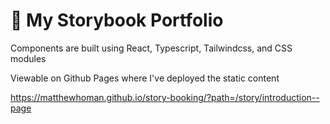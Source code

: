 # 📖 My Storybook Portfolio

Components are built using React, Typescript, Tailwindcss, and CSS modules

Viewable on Github Pages where I've deployed the static content

https://matthewhoman.github.io/story-booking/?path=/story/introduction--page
